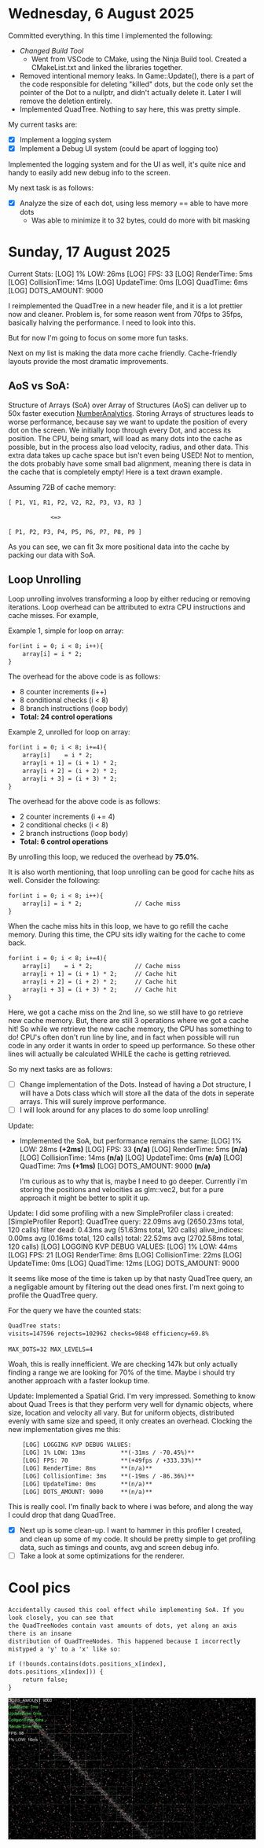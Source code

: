 
# Wednesday, 6 August 2025
Committed everything. In this time I implemented the following:
- *Changed Build Tool*
    - Went from VSCode to CMake, using the Ninja Build tool. Created a CMakeList.txt and linked the
    libraries together.
- Removed intentional memory leaks. In Game::Update(), there is a part of the code responsible for
deleting "killed" dots, but the code only set the pointer of the Dot to a nullptr, and didn't
actually delete it. Later I will remove the deletion entirely.
- Implemented QuadTree. Nothing to say here, this was pretty simple.

My current tasks are:
- [x] Implement a logging system
- [x] Implement a Debug UI system (could be apart of logging too)

Implemented the logging system and for the UI as well, it's quite nice and handy to easily add new
debug info to the screen.

My next task is as follows:
- [x] Analyze the size of each dot, using less memory == able to have more dots
    - Was able to minimize it to 32 bytes, could do more with bit masking

# Sunday, 17 August 2025
Current Stats:
    [LOG] 1% LOW: 26ms
    [LOG] FPS: 33
    [LOG] RenderTime: 5ms
    [LOG] CollisionTime: 14ms
    [LOG] UpdateTime: 0ms
    [LOG] QuadTime: 6ms
    [LOG] DOTS_AMOUNT: 9000


I reimplemented the QuadTree in a new header file, and it is a lot prettier now and cleaner. Problem is, for some reason went
from 70fps to 35fps, basically halving the performance. I need to look into this.

But for now I'm going to focus on some more fun tasks. 

Next on my list is making the data more cache friendly. Cache-friendly layouts provide the most dramatic improvements. 

## AoS vs SoA:
Structure of Arrays (SoA) over Array of Structures (AoS) can deliver up to 50x faster execution [NumberAnalytics](https://www.numberanalytics.com/blog/ultimate-guide-to-cache-memory-optimization). Storing Arrays of structures leads to worse performance, because say we want to update the position of every dot on the screen. We initially loop through every Dot, and access its position. The CPU, being smart, will load as many dots into the cache as possible, but in the process also load velocity, radius, and other data. This extra data takes up cache space but isn't even being USED! Not to mention, the dots probably have some small bad alignment, meaning there is data in the cache that is completely empty! Here is a text drawn example.

Assuming 72B of cache memory:
```
[ P1, V1, R1, P2, V2, R2, P3, V3, R3 ]
```
                <=>
```
[ P1, P2, P3, P4, P5, P6, P7, P8, P9 ]
```

As you can see, we can fit 3x more positional data into the cache by packing our data with
SoA.

## Loop Unrolling 
Loop unrolling involves transforming a loop by either reducing or removing iterations. Loop
overhead can be attributed to extra CPU instructions and cache misses. For example,

Example 1, simple for loop on array:
```
for(int i = 0; i < 8; i++){
    array[i] = i * 2;
}
```

The overhead for the above code is as follows:
 - 8 counter increments (i++)
 - 8 conditional checks (i < 8)
 - 8 branch instructions (loop body)
 - **Total: 24 control operations**

Example 2, unrolled for loop on array:
```
for(int i = 0; i < 8; i+=4){
    array[i]    = i * 2;
    array[i + 1] = (i + 1) * 2;
    array[i + 2] = (i + 2) * 2;
    array[i + 3] = (i + 3) * 2;
}
```

The overhead for the above code is as follows:
 - 2 counter increments (i += 4)
 - 2 conditional checks (i < 8)
 - 2 branch instructions (loop body)
 - **Total: 6 control operations**

By unrolling this loop, we reduced the overhead by **75.0%**.

It is also worth mentioning, that loop unrolling can be good for cache hits as well. Consider the
following:
```
for(int i = 0; i < 8; i++){
    array[i] = i * 2;               // Cache miss
}
```

When the cache miss hits in this loop, we have to go refill the cache memory. During this time,
the CPU sits idly waiting for the cache to come back.

```
for(int i = 0; i < 8; i+=4){
    array[i]    = i * 2;            // Cache miss
    array[i + 1] = (i + 1) * 2;     // Cache hit
    array[i + 2] = (i + 2) * 2;     // Cache hit
    array[i + 3] = (i + 3) * 2;     // Cache hit
}
```

Here, we got a cache miss on the 2nd line, so we still have to go retrieve new cache memory. But,
there are still 3 operations where we got a cache hit! So while we retrieve the new cache memory, the
CPU has something to do! CPU's often don't run line by line, and in fact when possible will run code
in any order it wants in order to speed up performance. So these other lines will actually be
calculated WHILE the cache is getting retrieved.

So my next tasks are as follows:
- [ ] Change implementation of the Dots. Instead of having a Dot structure, I will have a Dots class
which will store all the data of the dots in seperate arrays. This will surely improve performance.
- [ ] I will look around for any places to do some loop unrolling!

Update:
 - Implemented the SoA, but performance remains the same:
    [LOG] 1% LOW: 28ms          **(+2ms)**
    [LOG] FPS: 33               **(n/a)**
    [LOG] RenderTime: 5ms       **(n/a)**    
    [LOG] CollisionTime: 14ms   **(n/a)**
    [LOG] UpdateTime: 0ms       **(n/a)**
    [LOG] QuadTime: 7ms         **(+1ms)**
    [LOG] DOTS_AMOUNT: 9000     **(n/a)**
    
    I'm curious as to why that is, maybe I need to go deeper. Currently i'm storing the positions and
    velocities as glm::vec2, but for a pure approach it might be better to split it up.

Update:
I did some profiling with a new SimpleProfiler class i created:
    [SimpleProfiler Report]:
        QuadTree query: 22.09ms avg (2650.23ms total, 120 calls)
        filter dead: 0.43ms avg (51.63ms total, 120 calls)
        alive_indices: 0.00ms avg (0.16ms total, 120 calls)
        total: 22.52ms avg (2702.58ms total, 120 calls)
    [LOG] LOGGING KVP DEBUG VALUES:
    [LOG] 1% LOW: 44ms
    [LOG] FPS: 21
    [LOG] RenderTime: 8ms
    [LOG] CollisionTime: 22ms
    [LOG] UpdateTime: 0ms
    [LOG] QuadTime: 12ms
    [LOG] DOTS_AMOUNT: 9000

It seems like mose of the time is taken up by that nasty QuadTree query, an a negligable amount by filtering out the dead ones first. I'm next going to
profile the QuadTree query.

For the query we have the counted stats:

    QuadTree stats: 
    visits=147596 rejects=102962 checks=9848 efficiency=69.8%

    MAX_DOTS=32 MAX_LEVELS=4

Woah, this is really innefficient. We are checking 147k but only actually finding a range we are looking for 70% of the time. Maybe i should try
another approach with a faster lookup time.

Update:
Implemented a Spatial Grid. I'm very impressed. Something to know about Quad Trees is that they perform very well for dynamic objects, where size,
location and velocity all vary. But for uniform objects, distributed evenly with same size and speed, it only creates an overhead. Clocking the new
implementation gives me this:

        [LOG] LOGGING KVP DEBUG VALUES:
        [LOG] 1% LOW: 13ms          **(-31ms / -70.45%)**
        [LOG] FPS: 70               **(+49fps / +333.33%)**
        [LOG] RenderTime: 8ms       **(n/a)**
        [LOG] CollisionTime: 3ms    **(-19ms / -86.36%)**
        [LOG] UpdateTime: 0ms       **(n/a)**
        [LOG] DOTS_AMOUNT: 9000     **(n/a)**

This is really cool. I'm finally back to where i was before, and along the way I could drop that dang QuadTree.

 - [x] Next up is some clean-up. I want to hammer in this profiler I created, and clean up some of my code. It should be pretty simple to get profiling data, such as timings and counts, avg and
screen debug info.
- [ ] Take a look at some optimizations for the renderer.

# Cool pics
    Accidentally caused this cool effect while implementing SoA. If you look closely, you can see that
    the QuadTreeNodes contain vast amounts of dots, yet along an axis there is an insane
    distribution of QuadTreeNodes. This happened because I incorrectly mistyped a 'y' to a 'x' like so:

```
if (!bounds.contains(dots.positions_x[index], dots.positions_x[index])) {
    return false;
}
```
![Accidental, 2025-08-17](images/2025-08-17-screenshot.png "Accidental")


